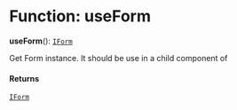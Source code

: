 # Function: useForm

**useForm**(): [`IForm`](/auto-docs/fixed-layout-editor/interfaces/IForm.md)

Get Form instance. It should be use in a child component of  <Form />

#### Returns

[`IForm`](/auto-docs/fixed-layout-editor/interfaces/IForm.md)
